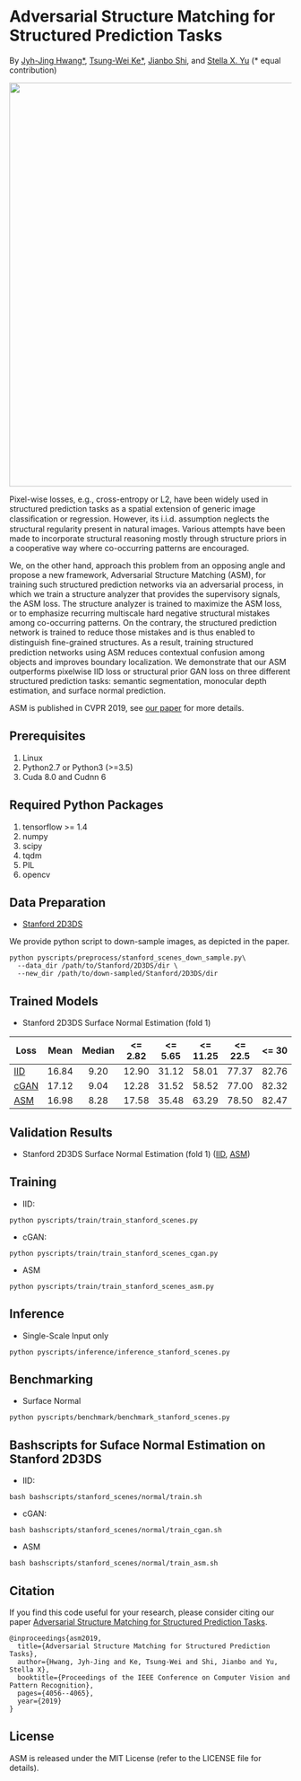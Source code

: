 # Adversarial Structure Matching for Structured Prediction Tasks

By [Jyh-Jing Hwang*](https://jyhjinghwang.github.io/), [Tsung-Wei Ke*](https://www1.icsi.berkeley.edu/~twke/), [Jianbo Shi](https://www.cis.upenn.edu/~jshi/), 
and [Stella X. Yu](http://www1.icsi.berkeley.edu/~stellayu/) (* equal contribution)

<img align="center" img src="misc/architecture.png" width="720">

Pixel-wise losses, e.g., cross-entropy or L2, have been widely used in structured prediction tasks 
as a spatial extension of generic image classiﬁcation or regression. However, its i.i.d. assumption 
neglects the structural regularity present in natural images. Various attempts have been made to 
incorporate structural reasoning mostly through structure priors in a cooperative way where co-occurring 
patterns are encouraged. 

We, on the other hand, approach this problem from an opposing angle and propose 
a new framework, Adversarial Structure Matching (ASM), for training such structured prediction networks 
via an adversarial process, in which we train a structure analyzer that provides the supervisory signals, 
the ASM loss. The structure analyzer is trained to maximize the ASM loss, or to emphasize recurring multiscale 
hard negative structural mistakes among co-occurring patterns. On the contrary, the structured prediction 
network is trained to reduce those mistakes and is thus enabled to distinguish ﬁne-grained structures. 
As a result, training structured prediction networks using ASM reduces contextual confusion among objects 
and improves boundary localization. We demonstrate that our ASM outperforms pixelwise IID loss or structural 
prior GAN loss on three different structured prediction tasks: semantic segmentation, monocular depth 
estimation, and surface normal prediction.

ASM is published in CVPR 2019, see [our paper](https://arxiv.org/abs/1805.07457) for more details.

## Prerequisites

1. Linux
2. Python2.7 or Python3 (>=3.5)
3. Cuda 8.0 and Cudnn 6

## Required Python Packages

1. tensorflow >= 1.4
2. numpy
3. scipy
4. tqdm
5. PIL
6. opencv

## Data Preparation

* [Stanford 2D3DS](http://buildingparser.stanford.edu/dataset.html)

We provide python script to down-sample images, as depicted in the paper.
```
python pyscripts/preprocess/stanford_scenes_down_sample.py\
  --data_dir /path/to/Stanford/2D3DS/dir \
  --new_dir /path/to/down-sampled/Stanford/2D3DS/dir
```

## Trained Models

* Stanford 2D3DS Surface Normal Estimation (fold 1)

| Loss | Mean | Median | <= 2.82 | <= 5.65 | <= 11.25 | <= 22.5 | <= 30 |
| ---- | :---: | :---: | :---: | :---: | :---: | :---: | :---: |
| [IID](https://drive.google.com/drive/folders/1DtTGR2NAcDf31BxKofwfYV8Y0zQ9w4eB?usp=sharing)  | 16.84 | 9.20 | 12.90 | 31.12 | 58.01 | 77.37 | 82.76 |
| [cGAN](https://drive.google.com/drive/folders/1KifmHkcchzkiMWilahVP_6jQL-Iaz5_X?usp=sharing)  | 17.12 | 9.04 | 12.28 | 31.52 | 58.52 | 77.00 | 82.32 |
| [ASM](https://drive.google.com/drive/folders/1Oa36LXwMGY_ambCEuyVNuq40WVGyovvl?usp=sharing)  | 16.98 | 8.28 | 17.58 | 35.48 | 63.29 | 78.50 | 82.47 |

## Validation Results
* Stanford 2D3DS Surface Normal Estimation (fold 1)
([IID](https://drive.google.com/open?id=1HFYKsoSJFOCqa8B4SuRJ5M16ek4E3ZwH), [ASM](https://drive.google.com/open?id=12b03x0sylw1570v7PN4yQSUhTAy7jb5x))

## Training

* IID:
```
python pyscripts/train/train_stanford_scenes.py
```

* cGAN:
```
python pyscripts/train/train_stanford_scenes_cgan.py
```

* ASM
```
python pyscripts/train/train_stanford_scenes_asm.py
```

## Inference

* Single-Scale Input only
```
python pyscripts/inference/inference_stanford_scenes.py
```

## Benchmarking

* Surface Normal
```
python pyscripts/benchmark/benchmark_stanford_scenes.py
```

## Bashscripts for Suface Normal Estimation on Stanford 2D3DS

* IID:
```
bash bashscripts/stanford_scenes/normal/train.sh
```

* cGAN:
```
bash bashscripts/stanford_scenes/normal/train_cgan.sh
```

* ASM
```
bash bashscripts/stanford_scenes/normal/train_asm.sh
```

## Citation
If you find this code useful for your research, please consider citing our paper [Adversarial Structure Matching for Structured Prediction Tasks](https://arxiv.org/abs/1805.07457).

```
@inproceedings{asm2019,
  title={Adversarial Structure Matching for Structured Prediction Tasks},
  author={Hwang, Jyh-Jing and Ke, Tsung-Wei and Shi, Jianbo and Yu, Stella X},
  booktitle={Proceedings of the IEEE Conference on Computer Vision and Pattern Recognition},
  pages={4056--4065},
  year={2019}
}
```

## License
ASM is released under the MIT License (refer to the LICENSE file for details).
